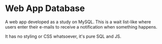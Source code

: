 # Web App Database

A web app developed as a study on MySQL.
This is a wait list-like where users enter their e-mails to receive a notification when something happens.

It has no styling or CSS whatsoever, it's pure SQL and JS.
